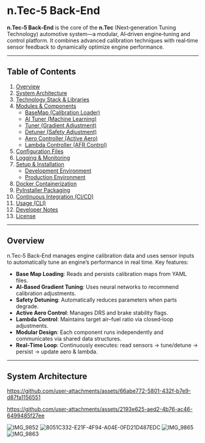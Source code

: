 # n.Tec‑5 Back‑End

**n.Tec‑5 Back‑End** is the core of the **n.Tec** (Next‑generation Tuning Technology) automotive system—a modular, AI‑driven engine‑tuning and control platform. It combines advanced calibration techniques with real‑time sensor feedback to dynamically optimize engine performance.  

---

## Table of Contents

1. [Overview](#overview)  
2. [System Architecture](#system-architecture)  
3. [Technology Stack & Libraries](#technology-stack--libraries)  
4. [Modules & Components](#modules--components)  
   - [BaseMap (Calibration Loader)](#basemap-calibration-loader)  
   - [AI Tuner (Machine Learning)](#ai-tuner-machine-learning)  
   - [Tuner (Gradient Adjustment)](#tuner-gradient-adjustment)  
   - [Detuner (Safety Adjustment)](#detuner-safety-adjustment)  
   - [Aero Controller (Active Aero)](#aero-controller-active-aero)  
   - [Lambda Controller (AFR Control)](#lambda-controller-afr-control)  
5. [Configuration Files](#configuration-files)  
6. [Logging & Monitoring](#logging--monitoring)  
7. [Setup & Installation](#setup--installation)  
   - [Development Environment](#development-environment)  
   - [Production Environment](#production-environment)  
8. [Docker Containerization](#docker-containerization)  
9. [PyInstaller Packaging](#pyinstaller-packaging)  
10. [Continuous Integration (CI/CD)](#continuous-integration-cicd)  
11. [Usage (CLI)](#usage-cli)  
12. [Developer Notes](#developer-notes)  
13. [License](#license)  

---

## Overview

n.Tec‑5 Back‑End manages engine calibration data and uses sensor inputs to automatically tune an engine’s performance in real time. Key features:

- **Base Map Loading**: Reads and persists calibration maps from YAML files.  
- **AI‑Based Gradient Tuning**: Uses neural networks to recommend calibration adjustments.  
- **Safety Detuning**: Automatically reduces parameters when parts degrade.  
- **Active Aero Control**: Manages DRS and brake stability flags.  
- **Lambda Control**: Maintains target air–fuel ratio via closed‑loop adjustments.  
- **Modular Design**: Each component runs independently and communicates via shared data structures.  
- **Real‑Time Loop**: Continuously executes: read sensors → tune/detune → persist → update aero & lambda.

---

## System Architecture

https://github.com/user-attachments/assets/66abe772-5801-432f-b7e9-d87fa1156551



https://github.com/user-attachments/assets/2193e625-aed2-4b76-ac46-6499485f27ee

![IMG_9852](https://github.com/user-attachments/assets/b19d5f80-d837-47be-84a0-4429bd9a4445)
![8051C332-E21F-4F94-A04E-0FD21D487EDC](https://github.com/user-attachments/assets/5671ed62-db51-4a1d-82e5-f154ed5c5e07)
![IMG_9865](https://github.com/user-attachments/assets/665bc732-c130-48fc-b32f-2cb3bc3fca82)
![IMG_9863](https://github.com/user-attachments/assets/66149681-128b-4d1c-80c2-11c40f9a4334)
